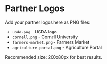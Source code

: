 # Partner Logos

Add your partner logos here as PNG files:

- `usda.png` - USDA logo
- `cornell.png` - Cornell University
- `farmers-market.png` - Farmers Market
- `agriculture-portal.png` - Agriculture Portal

Recommended size: 200x80px for best results.
